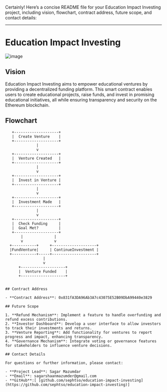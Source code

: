Certainly! Here’s a concise README file for your Education Impact Investing project, including vision, flowchart, contract address, future scope, and contact details:

---

# Education Impact Investing
![image](https://github.com/user-attachments/assets/f444bb8c-d3f3-474e-a655-37b4f00d9799)



## Vision

Education Impact Investing aims to empower educational ventures by providing a decentralized funding platform. This smart contract enables users to create educational projects, raise funds, and invest in promising educational initiatives, all while ensuring transparency and security on the Ethereum blockchain.

## Flowchart

```plaintext
   +--------------------+
   |  Create Venture    |
   +--------------------+
              |
              v
   +--------------------+
   |  Venture Created   |
   +--------------------+
              |
              v
   +--------------------+
   |  Invest in Venture |
   +--------------------+
              |
              v
   +--------------------+
   |  Investment Made   |
   +--------------------+
              |
              v
   +--------------------+
   |  Check Funding     |
   |  Goal Met?         |
   +--------------------+
       |              |
       v              v
  +-----------+     +--------------------+
  |FundVenture|     | ContinueInvestment |
  +-----------+-----+--------------------+
                 |
                 v
      +--------------------+
      |  Venture Funded    |
      +--------------------+


## Contract Address

- **Contract Address**: 0x831fA3DA96Ab3A7c43075E52B09DbA99440e3829

## Future Scope

1. **Refund Mechanism**: Implement a feature to handle overfunding and refund excess contributions.
2. **Investor Dashboard**: Develop a user interface to allow investors to track their investments and returns.
3. **Venture Reporting**: Add functionality for ventures to report progress and impact, enhancing transparency.
4. **Governance Mechanism**: Integrate voting or governance features for stakeholders to influence venture decisions.

## Contact Details

For questions or further information, please contact:

- **Project Lead**: Sagar Mazumdar
- **Email**: sagarshaanmazumder@gmail.com
- **GitHub**:[ [github.com/sephtso/education-impact-investing](https://github.com/sephtso/education-impact-investing)]
